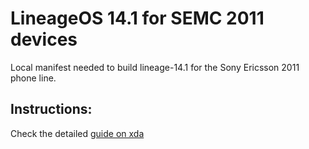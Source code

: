 LineageOS 14.1 for SEMC 2011 devices
===============

Local manifest needed to build lineage-14.1 for the Sony Ericsson 2011 phone line.

Instructions:
-------------

Check the detailed [guide on xda](http://forum.xda-developers.com/xperia-mini/general/guide-2011-how-to-build-cyanogenmod-12-0-t3041214)
